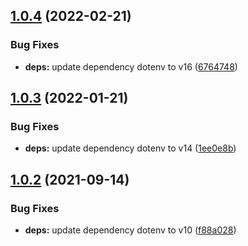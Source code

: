 ## [1.0.4](https://github.com/rajasegar/wgit/compare/v1.0.3...v1.0.4) (2022-02-21)


### Bug Fixes

* **deps:** update dependency dotenv to v16 ([6764748](https://github.com/rajasegar/wgit/commit/6764748a99bc2c9a04f466ea9be72f286e318107))

## [1.0.3](https://github.com/rajasegar/wgit/compare/v1.0.2...v1.0.3) (2022-01-21)


### Bug Fixes

* **deps:** update dependency dotenv to v14 ([1ee0e8b](https://github.com/rajasegar/wgit/commit/1ee0e8b2c58b2a3ee59665290e064f17fa1d2784))

## [1.0.2](https://github.com/rajasegar/wgit/compare/v1.0.1...v1.0.2) (2021-09-14)


### Bug Fixes

* **deps:** update dependency dotenv to v10 ([f88a028](https://github.com/rajasegar/wgit/commit/f88a02814c048ab0da66ab2fb29ab10b4ade4826))
